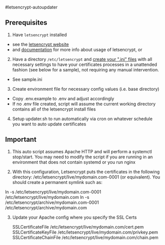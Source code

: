 #letsencrypt-autoupdater

## Prerequisites

1. Have `letsencrypt` installed 
 * see the [letsencrypt website](https://letsencrypt.org/) 
 * and [documentation](https://community.letsencrypt.org/c/docs/) for more info about usage of letsencrypt, or

2. Have a directory `/etc/letsencrypt` and [create your ".ini" files](http://letsencrypt.readthedocs.org/en/latest/using.html#configuration-file) with all necessary settings to have your certificates processes in a unattended fashion (see below for a sample), not requiring any manual intervention.

 * See sample.ini 

3. Create environment file for necessary config values (i.e. base directory)

 * Copy .env.example to .env and adjust accordingly
 * If no .env file created, script will assume the current working directory contains all of the letsencrypt install files

4. Setup updater.sh to run automatically via cron on whatever schedule you want to auto update certificates

## Important

1. This auto script assumes Apache HTTP and will perform a systemctl stop/start.  You may need to modify the script if you are running in an environment that does not contain systemd or you run nginx

2. With this configuration, Letsencrypt puts the certificates in the following directory:  /etc/letsencrypt/live/mydomain.com-0001 (or equivalent).   You should create a permanent symlink such as:

ln -s /etc/letsencrypt/live/mydomain.com-0001 /etc/letsencrypt/live/mydomain.com
ln -s /etc/letsencrypt/archive/mydomain.com-0001 /etc/letsencrypt/archive/mydomain.com

3. Update your Apache config where you specify the SSL Certs


    SSLCertificateFile /etc/letsencrypt/live/mydomain.com/cert.pem
    SSLCertificateKeyFile /etc/letsencrypt/live/mydomain.com/privkey.pem
    SSLCertificateChainFile /etc/letsencrypt/live/mydomain.com/chain.pem

